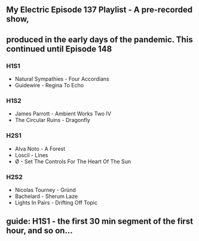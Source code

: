 ## My Electric Episode 137 Playlist - A pre-recorded show,
## produced in the early days of the pandemic. This continued until Episode 148

### H1S1
* Natural Sympathies - Four Accordians
* Guidewire - Regina To Echo

### H1S2
* James Parrott - Ambient Works Two IV
* The Circular Ruins - Dragonfly

### H2S1
* Alva Noto - A Forest
* Loscil - Lines
* Ø - Set The Controls For The Heart Of The Sun

### H2S2
* Nicolas Tourney - Gründ
* Bachelard - Sherum Laze
* Lights In Pairs - Drifting Off Topic

## guide: H1S1 - the first 30 min segment of the first hour, and so on...
